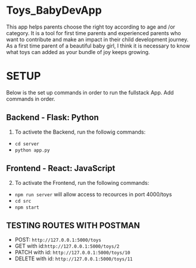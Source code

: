 # Toys_BabyDevApp
This app helps parents choose the right toy according to age and /or category. It is a tool for first time parents and experienced parents who want to contribute and make an impact in their child development journey. As a first time parent of a beautiful baby girl, I think it is necessary to know what toys can added as your bundle of joy keeps growing. 
# SETUP
Below is the set up commands in order to run the fullstack App. Add commands in order.
## Backend - Flask: Python
1. To activete the Backend, run the followig commands:

- `cd server`
- `python app.py`

## Frontend - React: JavaScript
2. To activate the Frontend, run the following commands:
- `npm run server` will allow access to recources in port 4000/toys
- `cd src`
- `npm start`

## TESTING ROUTES WITH POSTMAN 

- POST: `http://127.0.0.1:5000/toys`
- GET with id:`http://127.0.0.1:5000/toys/2`
- PATCH with id: `http://127.0.0.1:5000/toys/10`
- DELETE with id: `http://127.0.0.1:5000/toys/11`
